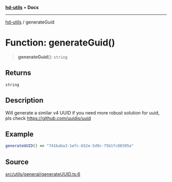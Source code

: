 [**hd-utils**](../README.md) • **Docs**

***

[hd-utils](../globals.md) / generateGuid

# Function: generateGuid()

> **generateGuid**(): `string`

## Returns

`string`

## Description

Will generate a similar v4 UUID
if you need more robust solution for uuid, pls check https://github.com/uuidjs/uuid

## Example

```ts
generateUUID() => "741baba3-1efc-b52e-5d9c-75b1fc80395a"
```

## Source

[src/utils/general/generateUUID.ts:6](https://github.com/AhmadHddad/h-utils/blob/5c76ff5de068cee019fc632d9da2e395721bb48f/src/utils/general/generateUUID.ts#L6)
